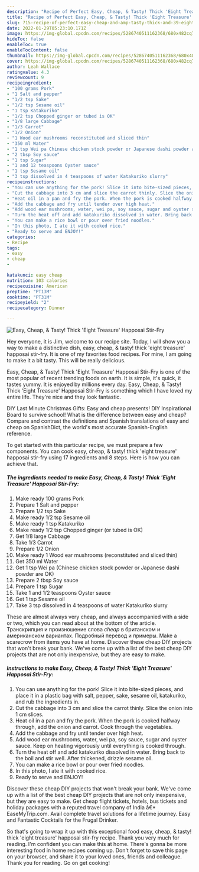 ```yaml
---
description: "Recipe of Perfect Easy, Cheap, & Tasty! Thick 'Eight Treasure' Happosai Stir-Fry"
title: "Recipe of Perfect Easy, Cheap, & Tasty! Thick 'Eight Treasure' Happosai Stir-Fry"
slug: 715-recipe-of-perfect-easy-cheap-and-amp-tasty-thick-and-39-eight-treasure-and-39-happosai-stir-fry
date: 2022-01-29T05:23:10.171Z
image: https://img-global.cpcdn.com/recipes/5286740511162368/680x482cq70/easy-cheap-tasty-thick-eight-treasure-happosai-stir-fry-recipe-main-photo.jpg
hideToc: false
enableToc: true
enableTocContent: false
thumbnail: https://img-global.cpcdn.com/recipes/5286740511162368/680x482cq70/easy-cheap-tasty-thick-eight-treasure-happosai-stir-fry-recipe-main-photo.jpg
cover: https://img-global.cpcdn.com/recipes/5286740511162368/680x482cq70/easy-cheap-tasty-thick-eight-treasure-happosai-stir-fry-recipe-main-photo.jpg
author: Leah Wallace
ratingvalue: 4.3
reviewcount: 9
recipeingredient:
- "100 grams Pork"
- "1 Salt and pepper"
- "1/2 tsp Sake"
- "1/2 tsp Sesame oil"
- "1 tsp Katakuriko"
- "1/2 tsp Chopped ginger or tubed is OK"
- "1/8 large Cabbage"
- "1/3 Carrot"
- "1/2 Onion"
- "1 Wood ear mushrooms reconstituted and sliced thin"
- "350 ml Water"
- "1 tsp Wei pa Chinese chicken stock powder or Japanese dashi powder are OK"
- "2 tbsp Soy sauce"
- "1 tsp Sugar"
- "1 and 12 teaspoons Oyster sauce"
- "1 tsp Sesame oil"
- "3 tsp dissolved in 4 teaspoons of water Katakuriko slurry"
recipeinstructions:
- "You can use anything for the pork! Slice it into bite-sized pieces, and place it in a plastic bag with salt, pepper, sake, sesame oil, katakuriko, and rub the ingredients in."
- "Cut the cabbage into 3 cm and slice the carrot thinly. Slice the onion into 1 cm slices."
- "Heat oil in a pan and fry the pork. When the pork is cooked halfway through, add the onion and carrot. Cook through the vegetables."
- "Add the cabbage and fry until tender over high heat."
- "Add wood ear mushrooms, water, wei pa, soy sauce, sugar and oyster sauce. Keep on heating vigorously until everything is cooked through."
- "Turn the heat off and add katakuriko dissolved in water. Bring back to the boil and stir well. After thickened, drizzle sesame oil."
- "You can make a rice bowl or pour over fried noodles."
- "In this photo, I ate it with cooked rice."
- "Ready to serve and ENJOY!"
categories:
- Recipe
tags:
- easy
- cheap
- 

katakunci: easy cheap  
nutrition: 103 calories
recipecuisine: American
preptime: "PT13M"
cooktime: "PT31M"
recipeyield: "2"
recipecategory: Dinner

---
```



![Easy, Cheap, & Tasty! Thick &#39;Eight Treasure&#39; Happosai Stir-Fry](https://img-global.cpcdn.com/recipes/5286740511162368/680x482cq70/easy-cheap-tasty-thick-eight-treasure-happosai-stir-fry-recipe-main-photo.jpg)

Hey everyone, it is Jim, welcome to our recipe site. Today, I will show you a way to make a distinctive dish, easy, cheap, & tasty! thick &#39;eight treasure&#39; happosai stir-fry. It is one of my favorites food recipes. For mine, I am going to make it a bit tasty. This will be really delicious.

Easy, Cheap, & Tasty! Thick &#39;Eight Treasure&#39; Happosai Stir-Fry is one of the most popular of recent trending foods on earth. It is simple, it's quick, it tastes yummy. It is enjoyed by millions every day. Easy, Cheap, & Tasty! Thick &#39;Eight Treasure&#39; Happosai Stir-Fry is something which I have loved my entire life. They're nice and they look fantastic.

DIY Last Minute Christmas Gifts: Easy and cheap presents! DIY Inspirational Board to survive school! What is the difference between easy and cheap? Compare and contrast the definitions and Spanish translations of easy and cheap on SpanishDict, the world&#39;s most accurate Spanish-English reference.


To get started with this particular recipe, we must prepare a few components. You can cook easy, cheap, & tasty! thick &#39;eight treasure&#39; happosai stir-fry using 17 ingredients and 8 steps. Here is how you can achieve that.

<!--inarticleads1-->

##### The ingredients needed to make Easy, Cheap, & Tasty! Thick &#39;Eight Treasure&#39; Happosai Stir-Fry:

1. Make ready 100 grams Pork
1. Prepare 1 Salt and pepper
1. Prepare 1/2 tsp Sake
1. Make ready 1/2 tsp Sesame oil
1. Make ready 1 tsp Katakuriko
1. Make ready 1/2 tsp Chopped ginger (or tubed is OK)
1. Get 1/8 large Cabbage
1. Take 1/3 Carrot
1. Prepare 1/2 Onion
1. Make ready 1 Wood ear mushrooms (reconstituted and sliced thin)
1. Get 350 ml Water
1. Get 1 tsp Wei pa (Chinese chicken stock powder or Japanese dashi powder are OK)
1. Prepare 2 tbsp Soy sauce
1. Prepare 1 tsp Sugar
1. Take 1 and 1/2 teaspoons Oyster sauce
1. Get 1 tsp Sesame oil
1. Take 3 tsp dissolved in 4 teaspoons of water Katakuriko slurry


These are almost always very cheap, and always accompanied with a side or two, which you can read about at the bottom of the article. Транскрипция и произношение слова *cheap* в британском и американском вариантах. Подробный перевод и примеры. Make a scarecrow from items you have at home. Discover these cheap DIY projects that won&#39;t break your bank. We&#39;ve come up with a list of the best cheap DIY projects that are not only inexpensive, but they are easy to make. 

<!--inarticleads2-->

##### Instructions to make Easy, Cheap, & Tasty! Thick &#39;Eight Treasure&#39; Happosai Stir-Fry:

1. You can use anything for the pork! Slice it into bite-sized pieces, and place it in a plastic bag with salt, pepper, sake, sesame oil, katakuriko, and rub the ingredients in.
1. Cut the cabbage into 3 cm and slice the carrot thinly. Slice the onion into 1 cm slices.
1. Heat oil in a pan and fry the pork. When the pork is cooked halfway through, add the onion and carrot. Cook through the vegetables.
1. Add the cabbage and fry until tender over high heat.
1. Add wood ear mushrooms, water, wei pa, soy sauce, sugar and oyster sauce. Keep on heating vigorously until everything is cooked through.
1. Turn the heat off and add katakuriko dissolved in water. Bring back to the boil and stir well. After thickened, drizzle sesame oil.
1. You can make a rice bowl or pour over fried noodles.
1. In this photo, I ate it with cooked rice.
1. Ready to serve and ENJOY!

Discover these cheap DIY projects that won&#39;t break your bank. We&#39;ve come up with a list of the best cheap DIY projects that are not only inexpensive, but they are easy to make. Get cheap flight tickets, hotels, bus tickets and holiday packages with a reputed travel company of India â€* EaseMyTrip.com. Avail complete travel solutions for a lifetime journey. Easy and Fantastic Cocktails for the Frugal Drinker. 

So that's going to wrap it up with this exceptional food easy, cheap, & tasty! thick &#39;eight treasure&#39; happosai stir-fry recipe. Thank you very much for reading. I'm confident you can make this at home. There's gonna be more interesting food in home recipes coming up. Don't forget to save this page on your browser, and share it to your loved ones, friends and colleague. Thank you for reading. Go on get cooking!
